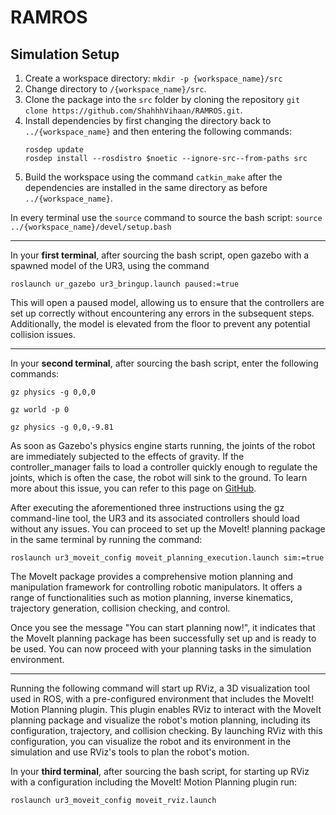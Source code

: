 # RAMROS

## Simulation Setup

1. Create a workspace directory: `mkdir -p {workspace_name}/src`
2. Change directory to `/{workspace_name}/src`.
3. Clone the package into the `src` folder by cloning the repository `git clone https://github.com/ShahhhVihaan/RAMROS.git`.
4. Install dependencies by first changing the directory back to `../{workspace_name}` and then entering the following commands:
    ```
    rosdep update
    rosdep install --rosdistro $noetic --ignore-src--from-paths src
    ```
5. Build the workspace using the command `catkin_make` after the dependencies are installed in the same directory as before `../{workspace_name}`.


In every terminal use the `source` command to source the bash script: `source ../{workspace_name}/devel/setup.bash`

---

In your **first terminal**, after sourcing the bash script, open gazebo with a spawned model of the UR3, using the command
```
roslaunch ur_gazebo ur3_bringup.launch paused:=true
```
This will open a paused model, allowing us to ensure that the controllers are set up correctly without encountering any errors in the subsequent steps. Additionally, the model is elevated from the floor to prevent any potential collision issues.

---
In your **second terminal**, after sourcing the bash script, enter the following commands:
```
gz physics -g 0,0,0
```
```
gz world -p 0
```
```
gz physics -g 0,0,-9.81
```
As soon as Gazebo's physics engine starts running, the joints of the robot are immediately subjected to the effects of gravity. If the controller_manager fails to load a controller quickly enough to regulate the joints, which is often the case, the robot will sink to the ground. To learn more about this issue, you can refer to this page on [GitHub](https://github.com/ros-industrial/universal_robot/issues/627).

After executing the aforementioned three instructions using the gz command-line tool, the UR3 and its associated controllers should load without any issues. You can proceed to set up the MoveIt! planning package in the same terminal by running the command:
```
roslaunch ur3_moveit_config moveit_planning_execution.launch sim:=true
```
The MoveIt package provides a comprehensive motion planning and manipulation framework for controlling robotic manipulators. It offers a range of functionalities such as motion planning, inverse kinematics, trajectory generation, collision checking, and control.

Once you see the message "You can start planning now!", it indicates that the MoveIt planning package has been successfully set up and is ready to be used. You can now proceed with your planning tasks in the simulation environment.

---

Running the following command will start up RViz, a 3D visualization tool used in ROS, with a pre-configured environment that includes the MoveIt! Motion Planning plugin. This plugin enables RViz to interact with the MoveIt planning package and visualize the robot's motion planning, including its configuration, trajectory, and collision checking. By launching RViz with this configuration, you can visualize the robot and its environment in the simulation and use RViz's tools to plan the robot's motion.

In your **third terminal**, after sourcing the bash script, for starting up RViz with a configuration including the MoveIt! Motion Planning plugin run:
```
roslaunch ur3_moveit_config moveit_rviz.launch
```

